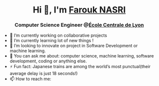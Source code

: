 <h1 align="center">Hi 👋, I'm <a href="https://www.linkedin.com/in/farouk-nasri-8639271b5/?locale=en_US" target="_blank">Farouk NASRI</a></h1>
<h3 align="center">Computer Science Engineer @<a href="https://www.ec-lyon.fr" target="_blank">École Centrale de Lyon</a></h3>


- 🔭 I’m currently working on collaborative projects
- 🌱 I’m currently learning lot of new things ! 
- 🤔 I’m looking to innovate on project in Software Development or machine learning.
- 💬 You can ask me about: computer science, machine learning, software development, coding or anything else. 
- ⚡ Fun fact: Japanese trains are among the world’s most punctual(their average delay is just 18 seconds!)
- 📫 How to reach me:
